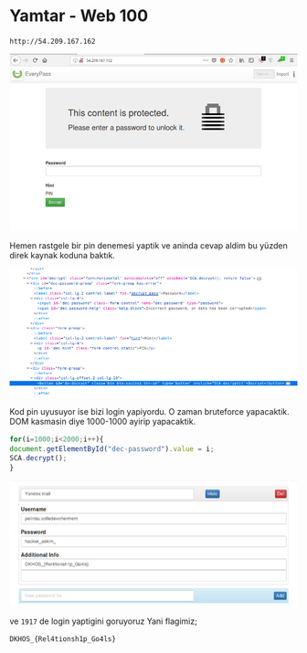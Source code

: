 # Yamtar - Web 100


```
http://54.209.167.162
```
![](login.png)

Hemen rastgele bir pin denemesi yaptik ve aninda cevap aldim bu yüzden direk kaynak koduna baktık.

![](callFon.png)

Kod pin uyusuyor ise bizi login yapiyordu. O zaman bruteforce yapacaktik. DOM kasmasin diye 1000-1000 ayirip yapacaktik.


``` javascript
for(i=1000;i<2000;i++){
document.getElementById("dec-password").value = i;
SCA.decrypt();
}

```
![](true.png)

ve `1917` de login yaptigini goruyoruz
Yani flagimiz;

 ```
DKHOS_{Rel4tionsh1p_Go4ls}
 ```
